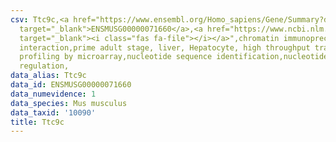 ```yaml
---
csv: Ttc9c,<a href="https://www.ensembl.org/Homo_sapiens/Gene/Summary?db=core;g=ENSMUSG00000071660"
  target="_blank">ENSMUSG00000071660</a>,<a href="https://www.ncbi.nlm.nih.gov/pubmed/23834426"
  target="_blank"><i class="fas fa-file"></i></a>",chromatin immunoprecipitation assay,direct
  interaction,prime adult stage, liver, Hepatocyte, high throughput transcription
  profiling by microarray,nucleotide sequence identification,nucleotide sequence identification,transcriptional
  regulation,
data_alias: Ttc9c
data_id: ENSMUSG00000071660
data_numevidence: 1
data_species: Mus musculus
data_taxid: '10090'
title: Ttc9c
---
```

